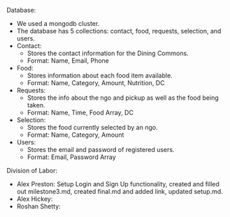 Database:
* We used a mongodb cluster.
* The database has 5 collections: contact, food, requests, selection, and users.
* Contact:
    * Stores the contact information for the Dining Commons.
    * Format: Name, Email, Phone
* Food:
    * Stores information about each food item available.
    * Format: Name, Category, Amount, Nutrition, DC
* Requests:
    * Stores the info about the ngo and pickup as well as the food being taken.
    * Format: Name, Time, Food Array, DC
* Selection:
    * Stores the food currently selected by an ngo.
    * Format: Name, Category, Amount
* Users:
    * Stores the email and password of registered users.
    * Format: Email, Password Array

Division of Labor:
* Alex Preston: Setup Login and Sign Up functionality, created and filled out milestone3.md, created final.md and added link, updated setup.md.
* Alex Hickey:
* Roshan Shetty: